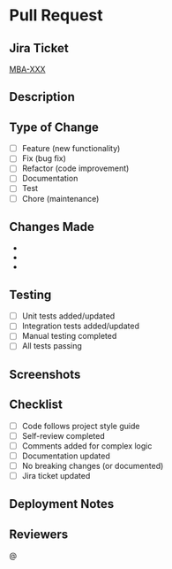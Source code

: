 # Pull Request

## Jira Ticket

<!-- Link to Jira ticket -->

[MBA-XXX](https://engify.atlassian.net/browse/MBA-XXX)

## Description

<!-- Brief description of changes -->

## Type of Change

- [ ] Feature (new functionality)
- [ ] Fix (bug fix)
- [ ] Refactor (code improvement)
- [ ] Documentation
- [ ] Test
- [ ] Chore (maintenance)

## Changes Made

<!-- List key changes -->

-
-
-

## Testing

- [ ] Unit tests added/updated
- [ ] Integration tests added/updated
- [ ] Manual testing completed
- [ ] All tests passing

## Screenshots

<!-- Add if UI changes -->

## Checklist

- [ ] Code follows project style guide
- [ ] Self-review completed
- [ ] Comments added for complex logic
- [ ] Documentation updated
- [ ] No breaking changes (or documented)
- [ ] Jira ticket updated

## Deployment Notes

<!-- Any special deployment considerations -->

## Reviewers

<!-- Tag reviewers -->

@
